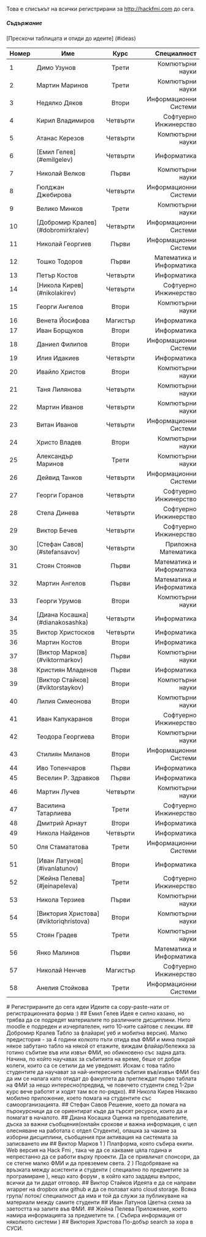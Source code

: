 Това е списъкът на всички регистрирани за http://hackfmi.com до сега.

##### Съдържание
[Прескочи таблицата и отиди до идеите] (#ideas)

Номер	| Име        	| Курс          | Специалност	|
:------ | ------------- |:-------------:| -------------:|
1		| Димо Узунов   | Трети | Компютърни науки 		|
2		| Мартин Маринов  | Трети      |   Компютърни науки 		|
3		| Недялко Дяков | Втори      |    Информационни Системи 		|
4		| Кирил Владимиров | Четвърти | Софтуерно Инжинерство |
5		| Атанас Керезов | Четвърти | Компютърни науки |
6		| [Емил Гелев] (#emilgelev)	| Четвърти | Информатика |
7		| Николай Велков | Първи | Компютърни науки |
8		| Гюлджан Джебирова | Четвърти | Информационни Системи |
9		| Велико Минков | Трети | Компютърни науки |
10		| [Добромир Кралев] (#dobromirkralev) | Четвърти | Информационни Системи |
11		| Николай Георгиев | Първи | Информационни Системи |
12		| Тошко Тодоров | Първи | Математика и Информатика |
13		| Петър Костов | Четвърти | Информатика |
14		| [Никола Кирев] (#nikolakirev) | Четвърти | Софтуерно Инжинерство |
15		| Георги Ангелов | Втори | Компютърни науки |
16		| Венета Йосифова | Магистър | Информатика |
17		| Иван Борщуков | Втори | Информатика |
18		| Даниел Филипов | Втори | Информационни Системи |
19		| Илия Идакиев | Четвърти | Информатика |
20		| Ивайло Христов | Втори | Компютърни науки |
21		| Таня Лилянова | Четвърти | Компютърни науки |
22		| Мартин Иванов | Четвърти | Компютърни науки |
23		| Витан Иванов	| Четвърти | Информационни Системи |
24		| Христо Владев | Втори	| Компютърни науки |
25		| Александър Маринов | Трети | Компютърни науки |
26		| Дейвид Танков | Четвърти | Информационни Системи |
27		| Георги Горанов | Четвърти | Софтуерно Инжинерство |
28		| Стела Динева | Четвърти | Софтуерно Инжинерство |
29		| Виктор Бечев | Четвърти | Софтуерно Инжинерство |
30		| [Стефан Савов] (#stefansavov) | Четвърти | Приложна Математика |
31		| Стоян Стоянов | Първи | Математика и Информатика |
32		| Мартин Ангелов | Първи | Математика и Информатика |
33		| Георги Урумов | Втори | Компютърни науки |
34		| [Диана Косашка] (#dianakosashka) | Четвърти | Информатика |
35		| Виктор Христосков | Четвърти | Информатика |
36		| Мартин Костов | Втори | Информатика |
37		| [Виктор Марков] (#viktormarkov) | Първи | Компютърни науки |
38		| Кристиян Младенов | Първи | Информатика |
39		| [Виктор Стайков] (#viktorstaykov)	| Втори | Компютърни науки |
40		| Лилия Симеонова	| Втори | Компютърни науки |
41		| Иван Капукаранов | Втори | Софтуерно Инжинерство |
42		| Теодора Георгиева | Втори | Компютърни науки |
43		| Стилиян Миланов | Втори | Информационни Системи |
44		| Иво Топенчаров | Първи | Информатика |
45		| Веселин Р. Здравков | Първи | Информатика |
46		| Мартин Лучев | Четвърти | Компютърни науки |
47		| Василина Татарлиева | Трети | Софтуерно Инжинерство |
48		| Дмитрий Арнаут | Втори | Информатика |
49		| Никола Найденов | Четвърти | Информатика |
50		| Оля Стамататова | Трети | Информационни Системи |
51		| [Иван Латунов] (#ivanlatunov) | Втори | Информатика |
52		| [Жейна Пелева] (#jeinapeleva) | Трети | Софтуерно Инжинерство |
53		| Никола Терзиев | Първи | Компютърни науки |
54		| [Виктория Христова] (#viktoriqhristova) | Втори | Компютърни науки |
55		| Стоян Градев	| Трети | Компютърни науки |
56		| Янко Малинов | Първи | Математика и Информатика |
57		| Николай Ненчев | Магистър | Софтуерно Инжинерство |
58		| Анелия  Стойкова | Трети | Информационни Системи |

<a name="ideas"/>
# Регистрираните до сега идеи
Идеите са copy-paste-нати от регистрационната форма :)

<a name="emilgelev"/>
## Емил Гелев
Идея е силно казано, но трябва да се подредят материалите по различните дисциплини. Нито moodle  е подреден и изчерпателен, нито 10-ките сайтове с лекции. 

<a name="dobromirkralev"/>
## Добромир Кралев
Табло за флайари( уеб и мобилна версия). Малко предистория - за 4 години колкото пъти отида във ФМИ и мина покрай някое забутано табло на някой от етажите, виждам флайар/бележка за готино събитие във или извън ФМИ, но обикновено със задна дата. Начина, по който научавах за събитията на време, беше от добри колеги, които са се сетили да ме уведомят. Искам с това табло студентите да научават за най-интересните събития във/извън ФМИ без да им се налага като отидат до факултета да преглеждат първо таблата на ФМИ за нещо интересно(предвид, че повечето студенти след 1-2ри курс вече работят и ходят там все по-рядко).

<a name="nikolakirev"/>
## Никола Кирев
Някакво мобилно приложение, което помага на студентите със самоорганизацията.

<a name="stefansavov"/>
## Стефан Савов
Решение, което да помага на пърокурсници да се ориентират къде да търсят ресурси, които да и помагат в началото.

<a name="dianakosashka"/>
## Диана Косашка
Оценка на преподавателите, дъска за важни съобщения(онлайн срокове и важна информация, с цел олесняване на работата с отдел Студенти), опашка за чакане за изборни дисциплини, съобщения при активация на системата за записването им

<a name="viktormarkov"/>
## Виктор Марков
1 ) Платформа, която събира екипи. Web версия на Hack Fmi , така че да се хакваме цяла година и непрестанно да се работи върху проекти. Да се привличат спонсори, да се стегне малко ФМИ и да превземем света. 
2 ) Подобряване на връзката между асистенти и студенти ( специално по предметите за програмиране ), нещо като форум , в който като зададеш въпрос, всички да ти дадат отговор.

<a name="viktorstaykov"/>
## Виктор Стайков
Идеята е да се направи wrapper на dropbox или github и да се ползват като cloud storage. Всяка група/ поток/ специалност да има и той да служи за публикуване на материали между самите студенти

<a name="ivanlatunov"/>
## Иван Латунов
Цветна схема за заетостта на залите във ФМИ. 

<a name="jeinapeleva"/>
## Жейна Пелева
Приложение, което намира информацията за предметите ти. ( Събира информация от няколкото системи )

<a name="viktoriqhristova"/>
## Виктория Христова
По-добър search за хора в СУСИ.
